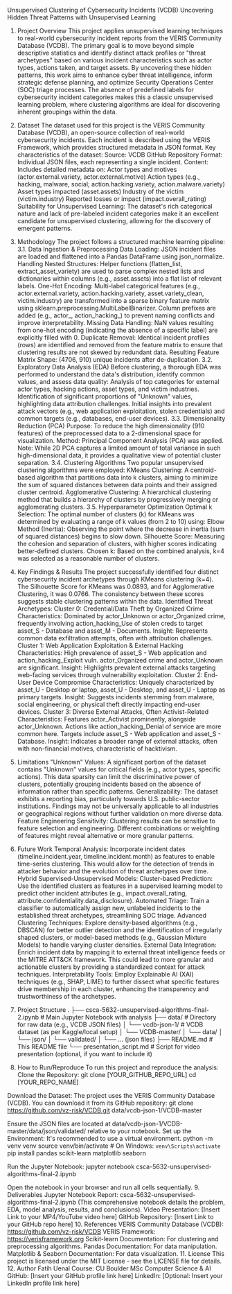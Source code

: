 Unsupervised Clustering of Cybersecurity Incidents (VCDB)
Uncovering Hidden Threat Patterns with Unsupervised Learning
1. Project Overview
This project applies unsupervised learning techniques to real-world cybersecurity incident reports from the VERIS Community Database (VCDB). The primary goal is to move beyond simple descriptive statistics and identify distinct attack profiles or "threat archetypes" based on various incident characteristics such as actor types, actions taken, and target assets. By uncovering these hidden patterns, this work aims to enhance cyber threat intelligence, inform strategic defense planning, and optimize Security Operations Center (SOC) triage processes.
The absence of predefined labels for cybersecurity incident categories makes this a classic unsupervised learning problem, where clustering algorithms are ideal for discovering inherent groupings within the data.
2. Dataset
The dataset used for this project is the VERIS Community Database (VCDB), an open-source collection of real-world cybersecurity incidents. Each incident is described using the VERIS Framework, which provides structured metadata in JSON format.
Key characteristics of the dataset:
Source: VCDB GitHub Repository
Format: Individual JSON files, each representing a single incident.
Content: Includes detailed metadata on:
Actor types and motives (actor.external.variety, actor.external.motive)
Action types (e.g., hacking, malware, social; action.hacking.variety, action.malware.variety)
Asset types impacted (asset.assets)
Industry of the victim (victim.industry)
Reported losses or impact (impact.overall_rating)
Suitability for Unsupervised Learning: The dataset's rich categorical nature and lack of pre-labeled incident categories make it an excellent candidate for unsupervised clustering, allowing for the discovery of emergent patterns.
3. Methodology
The project follows a structured machine learning pipeline:
3.1. Data Ingestion & Preprocessing
Data Loading: JSON incident files are loaded and flattened into a Pandas DataFrame using json_normalize.
Handling Nested Structures: Helper functions (flatten_list, extract_asset_variety) are used to parse complex nested lists and dictionaries within columns (e.g., asset.assets) into a flat list of relevant labels.
One-Hot Encoding: Multi-label categorical features (e.g., actor.external.variety, action.hacking.variety, asset.variety_clean, victim.industry) are transformed into a sparse binary feature matrix using sklearn.preprocessing.MultiLabelBinarizer. Column prefixes are added (e.g., actor_, action_hacking_) to prevent naming conflicts and improve interpretability.
Missing Data Handling: NaN values resulting from one-hot encoding (indicating the absence of a specific label) are explicitly filled with 0.
Duplicate Removal: Identical incident profiles (rows) are identified and removed from the feature matrix to ensure that clustering results are not skewed by redundant data.
Resulting Feature Matrix Shape: (4706, 910) unique incidents after de-duplication.
3.2. Exploratory Data Analysis (EDA)
Before clustering, a thorough EDA was performed to understand the data's distribution, identify common values, and assess data quality:
Analysis of top categories for external actor types, hacking actions, asset types, and victim industries.
Identification of significant proportions of "Unknown" values, highlighting data attribution challenges.
Initial insights into prevalent attack vectors (e.g., web application exploitation, stolen credentials) and common targets (e.g., databases, end-user devices).
3.3. Dimensionality Reduction (PCA)
Purpose: To reduce the high dimensionality (910 features) of the preprocessed data to a 2-dimensional space for visualization.
Method: Principal Component Analysis (PCA) was applied.
Note: While 2D PCA captures a limited amount of total variance in such high-dimensional data, it provides a qualitative view of potential cluster separation.
3.4. Clustering Algorithms
Two popular unsupervised clustering algorithms were employed:
KMeans Clustering: A centroid-based algorithm that partitions data into k clusters, aiming to minimize the sum of squared distances between data points and their assigned cluster centroid.
Agglomerative Clustering: A hierarchical clustering method that builds a hierarchy of clusters by progressively merging or agglomerating clusters.
3.5. Hyperparameter Optimization
Optimal k Selection: The optimal number of clusters (k) for KMeans was determined by evaluating a range of k values (from 2 to 10) using:
Elbow Method (Inertia): Observing the point where the decrease in inertia (sum of squared distances) begins to slow down.
Silhouette Score: Measuring the cohesion and separation of clusters, with higher scores indicating better-defined clusters.
Chosen k: Based on the combined analysis, k=4 was selected as a reasonable number of clusters.
4. Key Findings & Results
The project successfully identified four distinct cybersecurity incident archetypes through KMeans clustering (k=4). The Silhouette Score for KMeans was 0.0893, and for Agglomerative Clustering, it was 0.0766. The consistency between these scores suggests stable clustering patterns within the data.
Identified Threat Archetypes:
Cluster 0: Credential/Data Theft by Organized Crime
Characteristics: Dominated by actor_Unknown or actor_Organized crime, frequently involving action_hacking_Use of stolen creds to target asset_S - Database and asset_M - Documents.
Insight: Represents common data exfiltration attempts, often with attribution challenges.
Cluster 1: Web Application Exploitation & External Hacking
Characteristics: High prevalence of asset_S - Web application and action_hacking_Exploit vuln. actor_Organized crime and actor_Unknown are significant.
Insight: Highlights prevalent external attacks targeting web-facing services through vulnerability exploitation.
Cluster 2: End-User Device Compromise
Characteristics: Uniquely characterized by asset_U - Desktop or laptop, asset_U - Desktop, and asset_U - Laptop as primary targets.
Insight: Suggests incidents stemming from malware, social engineering, or physical theft directly impacting end-user devices.
Cluster 3: Diverse External Attacks, Often Activist-Related
Characteristics: Features actor_Activist prominently, alongside actor_Unknown. Actions like action_hacking_Denial of service are more common here. Targets include asset_S - Web application and asset_S - Database.
Insight: Indicates a broader range of external attacks, often with non-financial motives, characteristic of hacktivism.
5. Limitations
"Unknown" Values: A significant portion of the dataset contains "Unknown" values for critical fields (e.g., actor types, specific actions). This data sparsity can limit the discriminative power of clusters, potentially grouping incidents based on the absence of information rather than specific patterns.
Generalizability: The dataset exhibits a reporting bias, particularly towards U.S. public-sector institutions. Findings may not be universally applicable to all industries or geographical regions without further validation on more diverse data.
Feature Engineering Sensitivity: Clustering results can be sensitive to feature selection and engineering. Different combinations or weighting of features might reveal alternative or more granular patterns.
6. Future Work
Temporal Analysis: Incorporate incident dates (timeline.incident.year, timeline.incident.month) as features to enable time-series clustering. This would allow for the detection of trends in attacker behavior and the evolution of threat archetypes over time.
Hybrid Supervised-Unsupervised Models:
Cluster-based Prediction: Use the identified clusters as features in a supervised learning model to predict other incident attributes (e.g., impact.overall_rating, attribute.confidentiality.data_disclosure).
Automated Triage: Train a classifier to automatically assign new, unlabeled incidents to the established threat archetypes, streamlining SOC triage.
Advanced Clustering Techniques: Explore density-based algorithms (e.g., DBSCAN) for better outlier detection and the identification of irregularly shaped clusters, or model-based methods (e.g., Gaussian Mixture Models) to handle varying cluster densities.
External Data Integration: Enrich incident data by mapping it to external threat intelligence feeds or the MITRE ATT&CK framework. This could lead to more granular and actionable clusters by providing a standardized context for attack techniques.
Interpretability Tools: Employ Explainable AI (XAI) techniques (e.g., SHAP, LIME) to further dissect what specific features drive membership in each cluster, enhancing the transparency and trustworthiness of the archetypes.
7. Project Structure
.
├── csca-5632-unsupervised-algorithms-final-2.ipynb  # Main Jupyter Notebook with analysis
├── data/                                             # Directory for raw data (e.g., VCDB JSON files)
│   └── vcdb-json-1/                                  # VCDB dataset (as per Kaggle/local setup)
│       └── VCDB-master/
│           └── data/
│               └── json/
│                   └── validated/
│                       └── ... (json files)
├── README.md                                         # This README file
└── presentation_script.md                            # Script for video presentation (optional, if you want to include it)


8. How to Run/Reproduce
To run this project and reproduce the analysis:
Clone the Repository:
git clone [YOUR_GITHUB_REPO_URL]
cd [YOUR_REPO_NAME]


Download the Dataset:
The project uses the VERIS Community Database (VCDB). You can download it from its GitHub repository:
git clone https://github.com/vz-risk/VCDB.git data/vcdb-json-1/VCDB-master


Ensure the JSON files are located at data/vcdb-json-1/VCDB-master/data/json/validated/ relative to your notebook.
Set up the Environment:
It's recommended to use a virtual environment.
python -m venv venv
source venv/bin/activate  # On Windows: `venv\Scripts\activate`
pip install pandas scikit-learn matplotlib seaborn


Run the Jupyter Notebook:
jupyter notebook csca-5632-unsupervised-algorithms-final-2.ipynb

Open the notebook in your browser and run all cells sequentially.
9. Deliverables
Jupyter Notebook Report: csca-5632-unsupervised-algorithms-final-2.ipynb (This comprehensive notebook details the problem, EDA, model analysis, results, and conclusions).
Video Presentation: [Insert Link to your MP4/YouTube video here]
GitHub Repository: [Insert Link to your GitHub repo here]
10. References
VERIS Community Database (VCDB): https://github.com/vz-risk/VCDB
VERIS Framework: https://verisframework.org
Scikit-learn Documentation: For clustering and preprocessing algorithms.
Pandas Documentation: For data manipulation.
Matplotlib & Seaborn Documentation: For data visualization.
11. License
This project is licensed under the MIT License - see the LICENSE file for details.
12. Author
Fatih Uenal
Course: CU Boulder MSc Computer Science & AI
GitHub: [Insert your GitHub profile link here]
LinkedIn: [Optional: Insert your LinkedIn profile link here]
